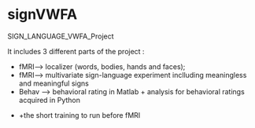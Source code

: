 # signVWFA

SIGN_LANGUAGE_VWFA_Project

It includes 3 different parts of the project :
- fMRI--> localizer (words, bodies, hands and faces);
- fMRI--> multivariate sign-language experiment inclluding meaningless and meaningful signs
- Behav --> behavioral rating in Matlab + analysis for behavioral ratings acquired in Python

+ +the short training to run before fMRI 
